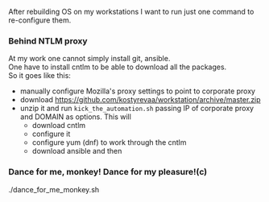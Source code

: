 After rebuilding OS on my workstations I want to run just one command to re-configure them.

### Behind NTLM proxy
At my work one cannot simply install git, ansible.  
One have to install cntlm to be able to download all the packages.  
So it goes like this:
  - manually configure Mozilla's proxy settings to point to corporate proxy
  - download https://github.com/kostyrevaa/workstation/archive/master.zip
  - unzip it and run `kick_the_automation.sh` passing IP of corporate proxy and DOMAIN as options. This will
    - download cntlm
    - configure it
    - configure yum (dnf) to work through the cntlm
    - download ansible and then

### Dance for me, monkey! Dance for my pleasure!(c)
./dance_for_me_monkey.sh
